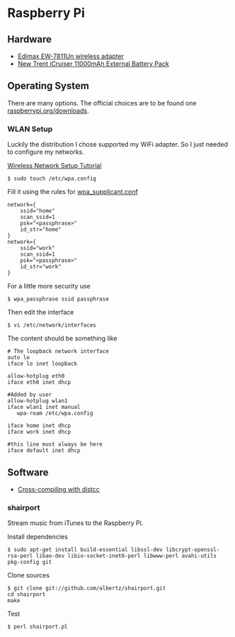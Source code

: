 # Raspberry Pi #



## Hardware ##

- [Edimax EW-7811Un wireless adapter](http://www.edimax.com/en/produce_detail.php?pd_id=347&pl1_id=1&pl2_id=44)
- [New Trent iCruiser 11000mAh External Battery Pack](http://www.amazon.com/dp/B003ZBZ64Q?tag=lavivastore-20)

## Operating System ##

There are many options. The official choices are to be found one [raspberrypi.org/downloads](http://www.raspberrypi.org/downloads).

### WLAN Setup ###

Luckily the distribution I chose supported my WiFi adapter. So I just needed to configure my networks.

[Wireless Network Setup Tutorial](http://www.raspberrypi-tutorials.co.uk/set-raspberry-pi-wireless-network/)

	$ sudo touch /etc/wpa.config

Fill it using the rules for [wpa_supplicant.conf](http://www.daemon-systems.org/man/wpa_supplicant.conf.5.html)

	network={
		ssid="home"
		scan_ssid=1
		psk="<passphrase>"
		id_str="home"
	}
	network={
		ssid="work"
		scan_ssid=1
		psk="<passphrase>"
		id_str="work"
	}

For a little more security use

	$ wpa_passphrase ssid passphrase

Then edit the interface

	$ vi /etc/network/interfaces

The content should be something like

	# The loopback network interface
	auto lo
	iface lo inet loopback

	allow-hotplug eth0
	iface eth0 inet dhcp

	#Added by user
	allow-hotplug wlan1
	iface wlan1 inet manual
	   wpa-roam /etc/wpa.config

	iface home inet dhcp
	iface work inet dhcp

	#this line must always be here
	iface default inet dhcp

## Software ##

- [Cross-compiling with distcc](http://midnightyell.wordpress.com/2012/10/14/a-good-compromise-cross-compiling-with-distcc/)

### shairport ###

Stream music from iTunes to the Raspberry Pi.

Install dependencies

	$ sudo apt-get install build-essential libssl-dev libcrypt-openssl-rsa-perl libao-dev libio-socket-inet6-perl libwww-perl avahi-utils pkg-config git

Clone sources

	$ git clone git://github.com/albertz/shairport.git
	cd shairport
	make

Test

	$ perl shairport.pl
